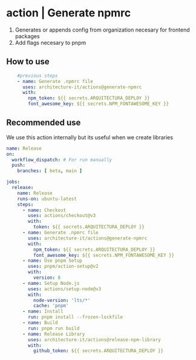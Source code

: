 # action | Generate npmrc

1. Generates or appends config from organization necesary for frontend packages
2. Add flags necesary to pnpm

## How to use

```yml
    #previous steps
    - name: Generate .npmrc file
      uses: architecture-it/actions@generate-npmrc
      with:
        npm_token: ${{ secrets.ARQUITECTURA_DEPLOY }}
        font_awesome_key: ${{ secrets.NPM_FONTAWESOME_KEY }}
```

## Recommended use

We use this action internally but its useful when we create libraries

```yml
name: Release
on:
  workflow_dispatch: # For run manually
  push:
    branches: [ beta, main ]

jobs:
  release:
    name: Release
    runs-on: ubuntu-latest
    steps:
      - name: Checkout
        uses: actions/checkout@v3
        with:
          token: ${{ secrets.ARQUITECTURA_DEPLOY }}
      - name: Generate .npmrc file
        uses: architecture-it/actions@generate-npmrc
        with:
          npm_token: ${{ secrets.ARQUITECTURA_DEPLOY }}
          font_awesome_key: ${{ secrets.NPM_FONTAWESOME_KEY }}
      - name: Use pnpm Setup
        uses: pnpm/action-setup@v2
        with:
          version: 8
      - name: Setup Node.js
        uses: actions/setup-node@v3
        with:
          node-version: 'lts/*'
          cache: 'pnpm'
      - name: Install
        run: pnpm install --frozen-lockfile
      - name: Build
        run: pnpm run build
      - name: Release Library
        uses: architecture-it/actions@release-npm-library
        with:
          github_token: ${{ secrets.ARQUITECTURA_DEPLOY }}

```
